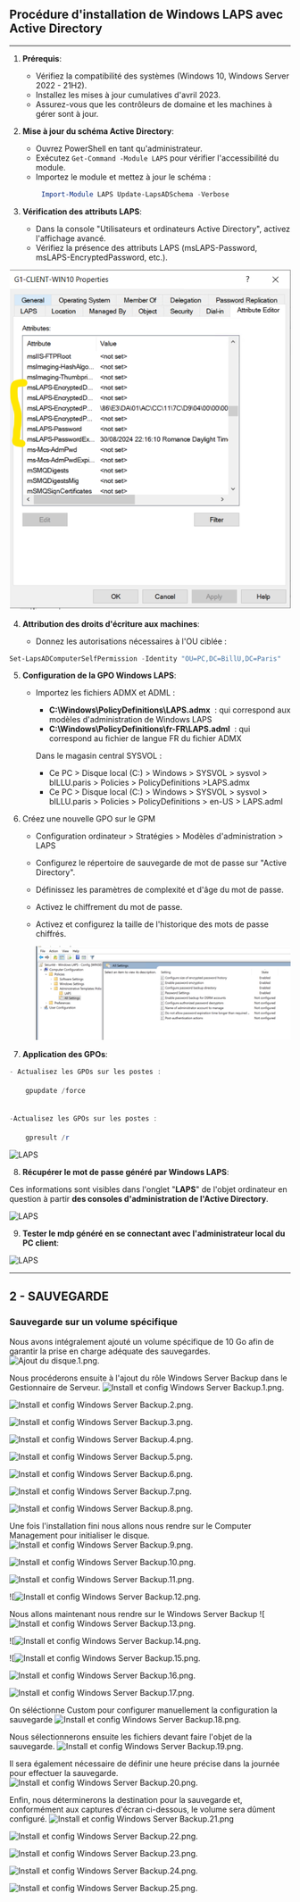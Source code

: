## Procédure d'installation de Windows LAPS avec Active Directory 
---
1. **Prérequis**:
    
    - Vérifiez la compatibilité des systèmes (Windows 10, Windows Server 2022 - 21H2).
    - Installez les mises à jour cumulatives d'avril 2023.
    - Assurez-vous que les contrôleurs de domaine et les machines à gérer sont à jour.
    
2. **Mise à jour du schéma Active Directory**:
    
    - Ouvrez PowerShell en tant qu'administrateur.
    - Exécutez `Get-Command -Module LAPS` pour vérifier l'accessibilité du module.
    - Importez le module et mettez à jour le schéma :
        
        
```powershell
        Import-Module LAPS Update-LapsADSchema -Verbose
```  

3. **Vérification des attributs LAPS**:
    
    - Dans la console "Utilisateurs et ordinateurs Active Directory", activez l'affichage avancé.
    - Vérifiez la présence des attributs LAPS (msLAPS-Password, msLAPS-EncryptedPassword, etc.).

  ![LAPS](/Ressources/Images/attribus_laps.png)


4. **Attribution des droits d'écriture aux machines**:
    
    - Donnez les autorisations nécessaires à l'OU ciblée :
        
        
```powershell
Set-LapsADComputerSelfPermission -Identity "OU=PC,DC=BillU,DC=Paris"
```

5. **Configuration de la GPO Windows LAPS**:
    

    - Importez les fichiers ADMX et ADML : 
    
	  - **C:\Windows\PolicyDefinitions\LAPS.admx**  : qui correspond aux modèles d'administration de Windows LAPS
	  - **C:\Windows\PolicyDefinitions\fr-FR\LAPS.adml**  : qui correspond au fichier de langue FR du fichier ADMX

	  Dans le magasin central SYSVOL :

	  -  Ce PC > Disque local (C:) > Windows > SYSVOL > sysvol > bILLU.paris > Policies > PolicyDefinitions >LAPS.admx
	  -  Ce PC > Disque local (C:) > Windows > SYSVOL > sysvol > bILLU.paris > Policies > PolicyDefinitions > en-US > LAPS.adml
 
 
6. Créez une nouvelle GPO sur le GPM                                    
    
    - Configuration ordinateur > Stratégies > Modèles d'administration > LAPS
    - Configurez le répertoire de sauvegarde de mot de passe sur "Active Directory".  
    - Définissez les paramètres de complexité et d'âge du mot de passe.  
    - Activez le chiffrement du mot de passe.    
    - Activez et configurez la taille de l'historique des mots de passe chiffrés.
       
         ![LAPS](/Ressources/Images/laps_gpofinal.png)
        
7. **Application des GPOs**:

```powershell
- Actualisez les GPOs sur les postes :
        
    gpupdate /force
     

-Actualisez les GPOs sur les postes :

    gpresult /r
````
       
  ![LAPS](/Ressources/Images/gporesult.png)  
  
8. **Récupérer le mot de passe généré par Windows LAPS**:  

Ces informations sont  visibles dans l'onglet "**LAPS**" de l'objet ordinateur en question à partir **des consoles d'administration de l'Active Directory**.

![LAPS](/Ressources/Images/laps_mdpclient.png)




9. **Tester le mdp généré en se connectant avec l'administrateur local du PC client**:

![LAPS](/Ressources/Images/Co_client.png)  

---
## 2 - SAUVEGARDE

### Sauvegarde sur un volume spécifique

Nous avons intégralement ajouté un volume spécifique de 10 Go afin de garantir la prise en charge adéquate des sauvegardes.
![Ajout du disque.1.png](https://github.com/WildCodeSchool/TSSR-2405-P3-G1-BuildYourInfra-BillU/blob/main/Ressources/Ajout%20du%20disque.1.png).

Nous procéderons ensuite à l'ajout du rôle Windows Server Backup dans le Gestionnaire de Serveur.
![Install et config Windows Server Backup.1.png](https://github.com/WildCodeSchool/TSSR-2405-P3-G1-BuildYourInfra-BillU/blob/main/Ressources/Install%20et%20config%20%20%20Windows%20Server%20Backup.1.png).

![Install et config Windows Server Backup.2.png](https://github.com/WildCodeSchool/TSSR-2405-P3-G1-BuildYourInfra-BillU/blob/main/Ressources/Install%20et%20config%20%20Windows%20Server%20Backup.2.png).

![Install et config Windows Server Backup.3.png](https://github.com/WildCodeSchool/TSSR-2405-P3-G1-BuildYourInfra-BillU/blob/main/Ressources/Install%20et%20config%20Windows%20Server%20Backup.3.png).

![Install et config Windows Server Backup.4.png](https://github.com/WildCodeSchool/TSSR-2405-P3-G1-BuildYourInfra-BillU/blob/main/Ressources/Install%20et%20config%20Windows%20Server%20Backup.4.png).

![Install et config Windows Server Backup.5.png](https://github.com/WildCodeSchool/TSSR-2405-P3-G1-BuildYourInfra-BillU/blob/main/Ressources/Install%20et%20config%20%20Windows%20Server%20Backup.5.png).

![Install et config Windows Server Backup.6.png](https://github.com/WildCodeSchool/TSSR-2405-P3-G1-BuildYourInfra-BillU/blob/main/Ressources/Install%20et%20config%20Windows%20Server%20Backup.6.png).

![Install et config Windows Server Backup.7.png](https://github.com/WildCodeSchool/TSSR-2405-P3-G1-BuildYourInfra-BillU/blob/main/Ressources/Install%20et%20config%20%20Windows%20Server%20Backup.7.png).
 
![Install et config Windows Server Backup.8.png](https://github.com/WildCodeSchool/TSSR-2405-P3-G1-BuildYourInfra-BillU/blob/main/Ressources/Install%20et%20config%20%20Windows%20Server%20Backup.8.png).

Une fois l'installation fini nous allons nous rendre sur le Computer Management pour initialiser le disque.
![Install et config Windows Server Backup.9.png](https://github.com/WildCodeSchool/TSSR-2405-P3-G1-BuildYourInfra-BillU/blob/main/Ressources/Install%20et%20config%20%20Windows%20Server%20Backup.9.png).

![Install et config Windows Server Backup.10.png](https://github.com/WildCodeSchool/TSSR-2405-P3-G1-BuildYourInfra-BillU/blob/main/Ressources/Install%20et%20config%20Windows%20Server%20Backup.10.png).

![Install et config Windows Server Backup.11.png](https://github.com/WildCodeSchool/TSSR-2405-P3-G1-BuildYourInfra-BillU/blob/main/Ressources/Install%20et%20config%20Windows%20Server%20Backup.11.png).

![![Install et config Windows Server Backup.12.png](https://github.com/WildCodeSchool/TSSR-2405-P3-G1-BuildYourInfra-BillU/blob/main/Ressources/Install%20et%20config%20Windows%20Server%20Backup.12.png).

Nous allons maintenant nous rendre sur le Windows Server Backup
![![Install et config Windows Server Backup.13.png](https://github.com/WildCodeSchool/TSSR-2405-P3-G1-BuildYourInfra-BillU/blob/main/Ressources/Install%20et%20config%20Windows%20Server%20Backup.13.png).

![![Install et config Windows Server Backup.14.png](https://github.com/WildCodeSchool/TSSR-2405-P3-G1-BuildYourInfra-BillU/blob/main/Ressources/Install%20et%20config%20Windows%20Server%20Backup.14.png).

![![Install et config Windows Server Backup.15.png](https://github.com/WildCodeSchool/TSSR-2405-P3-G1-BuildYourInfra-BillU/blob/main/Ressources/Install%20et%20config%20Windows%20Server%20Backup.15.png).

![Install et config Windows Server Backup.16.png](https://github.com/WildCodeSchool/TSSR-2405-P3-G1-BuildYourInfra-BillU/blob/main/Ressources/Install%20et%20config%20Windows%20Server%20Backup.16.png).

![Install et config Windows Server Backup.17.png](https://github.com/WildCodeSchool/TSSR-2405-P3-G1-BuildYourInfra-BillU/blob/main/Ressources/Install%20et%20config%20Windows%20Server%20Backup.17.png).

On séléctionne Custom pour configurer manuellement la configuration la sauvegarde
![Install et config Windows Server Backup.18.png](https://github.com/WildCodeSchool/TSSR-2405-P3-G1-BuildYourInfra-BillU/blob/main/Ressources/Install%20et%20config%20Windows%20Server%20Backup.18.png).

Nous sélectionnerons ensuite les fichiers devant faire l'objet de la sauvegarde.
![Install et config Windows Server Backup.19.png](https://github.com/WildCodeSchool/TSSR-2405-P3-G1-BuildYourInfra-BillU/blob/main/Ressources/Install%20et%20config%20Windows%20Server%20Backup.19.png).

Il sera également nécessaire de définir une heure précise dans la journée pour effectuer la sauvegarde.
![Install et config Windows Server Backup.20.png](https://github.com/WildCodeSchool/TSSR-2405-P3-G1-BuildYourInfra-BillU/blob/main/Ressources/Install%20et%20config%20Windows%20Server%20Backup.20.png).

Enfin, nous déterminerons la destination pour la sauvegarde et, conformément aux captures d'écran ci-dessous, le volume sera dûment configuré.
![Install et config Windows Server Backup.21.png](https://github.com/WildCodeSchool/TSSR-2405-P3-G1-BuildYourInfra-BillU/blob/main/Ressources/Install%20et%20config%20Windows%20Server%20Backup.21.png)

![Install et config Windows Server Backup.22.png](https://github.com/WildCodeSchool/TSSR-2405-P3-G1-BuildYourInfra-BillU/blob/main/Ressources/Install%20et%20config%20Windows%20Server%20Backup.22.png).

![Install et config Windows Server Backup.23.png](https://github.com/WildCodeSchool/TSSR-2405-P3-G1-BuildYourInfra-BillU/blob/main/Ressources/Install%20et%20config%20Windows%20Server%20Backup.23.png).

![Install et config Windows Server Backup.24.png](https://github.com/WildCodeSchool/TSSR-2405-P3-G1-BuildYourInfra-BillU/blob/main/Ressources/Install%20et%20config%20Windows%20Server%20Backup.24.png).

![Install et config Windows Server Backup.25.png](https://github.com/WildCodeSchool/TSSR-2405-P3-G1-BuildYourInfra-BillU/blob/main/Ressources/Install%20et%20config%20Windows%20Server%20Backup.25.png).




